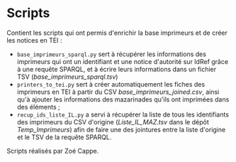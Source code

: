 # Scripts

Contient les scripts qui ont permis d'enrichir la base imprimeurs et de créer les notices en TEI :

- `base_imprimeurs_sparql.py` sert à récupérer les informations des imprimeurs qui ont un identifiant et une notice d'autorité sur IdRef grâce à une requête SPARQL, et à écrire leurs informations dans un fichier TSV (*base_imprimeurs_sparql.tsv*)
- `printers_to_tei.py` sert à créer automatiquement les fiches des imprimeurs en TEI à partir du CSV *base_imprimeurs_joined.csv*, ainsi qu'à ajouter les informations des mazarinades qu'ils ont imprimées dans des éléments <TEI>;
- `recup_ids_liste_IL.py` a servi à récupérer la liste de tous les identifiants des imprimeurs du CSV d'origine (*Liste_IL_MAZ.tsv* dans le dépôt *Temp_Imprimeurs*) afin de faire une des jointures entre la liste d'origine et le TSV de la requête SPARQL.

Scripts réalisés par Zoé Cappe.